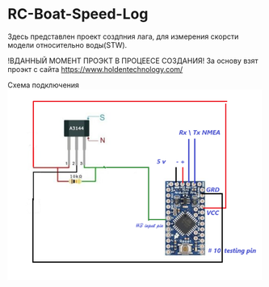 # RC-Boat-Speed-Log

Здесь представлен проект создпния лага, для измерения скорсти модели относительно воды(STW).


!ВДАННЫЙ МОМЕНТ ПРОЭКТ В ПРОЦЕЕСЕ СОЗДАНИЯ!
За основу взят проэкт с сайта https://www.holdentechnology.com/

Схема подключения
![Screenshot](screen.png)
